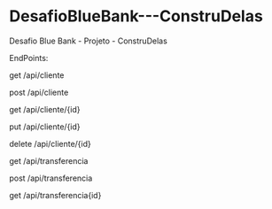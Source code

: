 # DesafioBlueBank---ConstruDelas

Desafio Blue Bank - Projeto - ConstruDelas 

EndPoints:

get /api/cliente

post /api/cliente

get /api/cliente/{id}

put /api/cliente/{id}

delete /api/cliente/{id}

get /api/transferencia

post /api/transferencia

get /api/transferencia{id}
